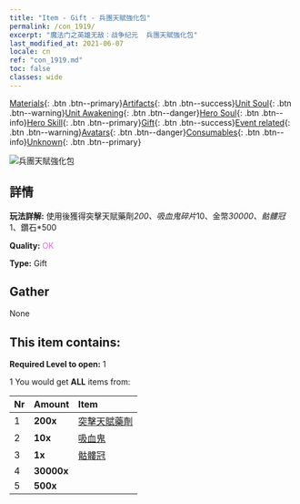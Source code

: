 ```yaml
---
title: "Item - Gift - 兵團天賦強化包"
permalink: /con_1919/
excerpt: "魔法门之英雄无敌：战争纪元  兵團天賦強化包"
last_modified_at: 2021-06-07
locale: cn
ref: "con_1919.md"
toc: false
classes: wide
---
```

 [Materials](/ItemsCN/){: .btn .btn--primary}[Artifacts](/ItemsCN/Artifacts/){: .btn .btn--success}[Unit Soul](/ItemsCN/UnitSoul/){: .btn .btn--warning}[Unit Awakening](/ItemsCN/UnitAwakening/){: .btn .btn--danger}[Hero Soul](/ItemsCN/HeroSoul/){: .btn .btn--info}[Hero Skill](/ItemsCN/HeroSkill/){: .btn .btn--primary}[Gift](/ItemsCN/Gift/){: .btn .btn--success}[Event related](/ItemsCN/Events/){: .btn .btn--warning}[Avatars](/ItemsCN/Avatars/){: .btn .btn--danger}[Consumables](/ItemsCN/Consumables/){: .btn .btn--info}[Unknown](/ItemsCN/Unknown/){: .btn .btn--primary}

 ![兵團天賦強化包](/images/t/i_907542.png)

## 詳情
 **玩法詳解:** 使用後獲得突擊天賦藥劑*200、吸血鬼碎片*10、金幣*30000、骷髏冠*1、鑽石*500

 **Quality:** <span style="color: #DA70D6">OK</span>

 **Type:** Gift

## Gather

  None

## This item contains:

 **Required Level to open:** 1

 1 You would get **ALL** items  from:

  | Nr | Amount |     Item    |
  |:---|:-------|:------------|
  | 1 |  **200x** | [突擊天賦藥劑](/cn/Items/con_788/) |  | 
  | 2 |  **10x** | [吸血鬼](/cn/Items/unt_211/) |  | 
  | 3 |  **1x** | [骷髏冠](/cn/Items/art_123/) |  | 
  | 4 |  **30000x** | <i class="fas fa-coins"/> |  | 
  | 5 |  **500x** | <i class="fas fa-gem"/> |  | 
